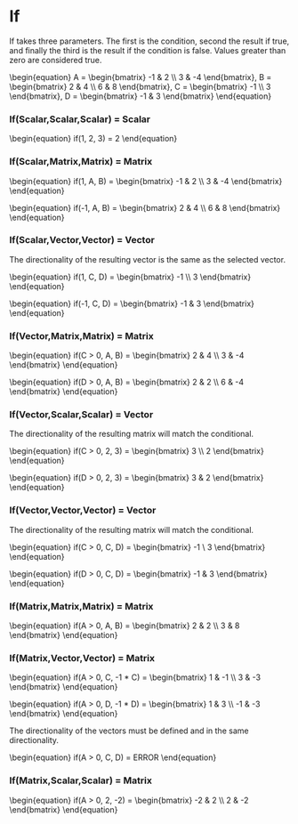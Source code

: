 # If

If takes three parameters.  The first is the condition, second the result if true,
and finally the third is the result if the condition is false.  Values greater than zero
are considered true.

\begin{equation}
A = \begin{bmatrix}
    -1 & 2          \\\\
    3 & -4
\end{bmatrix}, 
B = \begin{bmatrix}
    2 & 4          \\\\
    6 & 8
\end{bmatrix}, 
C = \begin{bmatrix}
    -1 \\\\
    3
\end{bmatrix}, 
D = \begin{bmatrix}
    -1 & 3
\end{bmatrix}
\end{equation}

### If(Scalar,Scalar,Scalar) = Scalar

\begin{equation}
if(1, 2, 3) = 2
\end{equation}

### If(Scalar,Matrix,Matrix) = Matrix

\begin{equation}
if(1, A, B) = \begin{bmatrix}
    -1 & 2 \\\\
    3 & -4
\end{bmatrix}
\end{equation}

\begin{equation}
if(-1, A, B) = \begin{bmatrix}
    2 & 4          \\\\
    6 & 8
\end{bmatrix}
\end{equation}

### If(Scalar,Vector,Vector) = Vector

The directionality of the resulting vector is the same as the selected vector.

\begin{equation}
if(1, C, D) = \begin{bmatrix}
    -1 \\\\
    3
\end{bmatrix}
\end{equation}

\begin{equation}
if(-1, C, D) = \begin{bmatrix}
      -1 & 3
\end{bmatrix}
\end{equation}

### If(Vector,Matrix,Matrix) = Matrix

\begin{equation}
if(C > 0, A, B) = \begin{bmatrix}
    2 & 4 \\\\
    3 & -4
\end{bmatrix}
\end{equation}

\begin{equation}
if(D > 0, A, B) = \begin{bmatrix}
    2 & 2 \\\\
    6 & -4
\end{bmatrix}
\end{equation}

### If(Vector,Scalar,Scalar) = Vector

The directionality of the resulting matrix will match the conditional.

\begin{equation}
if(C > 0, 2, 3) = \begin{bmatrix}
    3 \\\\
    2
\end{bmatrix}
\end{equation}

\begin{equation}
if(D > 0, 2, 3) = \begin{bmatrix}
    3 & 2
\end{bmatrix}
\end{equation}

### If(Vector,Vector,Vector) = Vector

The directionality of the resulting matrix will match the conditional.

\begin{equation}
if(C > 0, C, D) = \begin{bmatrix}
    -1 \\
    3
\end{bmatrix}
\end{equation}

\begin{equation}
if(D > 0, C, D) = \begin{bmatrix}
    -1 & 3
\end{bmatrix}
\end{equation}

### If(Matrix,Matrix,Matrix) = Matrix

\begin{equation}
if(A > 0, A, B) = \begin{bmatrix}
    2 & 2 \\\\
    3 & 8
\end{bmatrix}
\end{equation}

### If(Matrix,Vector,Vector) = Matrix

\begin{equation}
if(A > 0, C, -1 * C) = \begin{bmatrix}
    1 & -1 \\\\
    3 & -3
\end{bmatrix}
\end{equation}

\begin{equation}
if(A > 0, D, -1 * D) = \begin{bmatrix}
    1 & 3 \\\\
    -1 & -3
\end{bmatrix}
\end{equation}

The directionality of the vectors must be defined and in the same directionality.

\begin{equation}
if(A > 0, C, D) = ERROR
\end{equation}

### If(Matrix,Scalar,Scalar) = Matrix

\begin{equation}
if(A > 0, 2, -2) = \begin{bmatrix}
    -2 & 2 \\\\
    2 & -2
\end{bmatrix}
\end{equation}